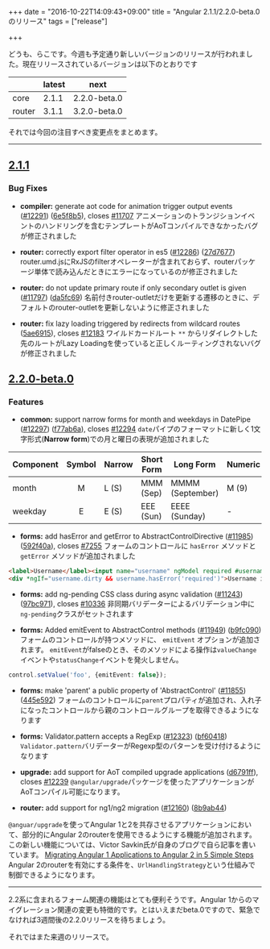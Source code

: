 +++
date = "2016-10-22T14:09:43+09:00"
title = "Angular 2.1.1/2.2.0-beta.0のリリース"
tags = ["release"]

+++

<!--more-->

どうも、らこです。今週も予定通り新しいバージョンのリリースが行われました。現在リリースされているバージョンは以下のとおりです

|    | latest | next |
|----|-------|----|
|core| 2.1.1 | 2.2.0-beta.0 |
|router | 3.1.1 | 3.2.0-beta.0|

それでは今回の注目すべき変更点をまとめます。

----

## [2.1.1](https://github.com/angular/angular/blob/master/CHANGELOG.md#211-2016-10-20)

### Bug Fixes

* **compiler:** generate aot code for animation trigger output events ([#12291](https://github.com/angular/angular/issues/12291)) ([6e5f8b5](https://github.com/angular/angular/commit/6e5f8b5)), closes [#11707](https://github.com/angular/angular/issues/11707)
アニメーションのトランジションイベントのハンドリングを含むテンプレートがAoTコンパイルできなかったバグが修正されました

* **router:** correctly export filter operator in es5 ([#12286](https://github.com/angular/angular/issues/12286)) ([27d7677](https://github.com/angular/angular/commit/27d7677))
router.umd.jsにRxJSのfilterオペレーターが含まれておらず、routerパッケージ単体で読み込んだときにエラーになっているのが修正されました

* **router:** do not update primary route if only secondary outlet is given ([#11797](https://github.com/angular/angular/issues/11797)) ([da5fc69](https://github.com/angular/angular/commit/da5fc69))
名前付きrouter-outletだけを更新する遷移のときに、デフォルトのrouter-outletを更新しないように修正されました

* **router:** fix lazy loading triggered by redirects from wildcard routes ([5ae6915](https://github.com/angular/angular/commit/5ae6915)), closes [#12183](https://github.com/angular/angular/issues/12183)
ワイルドカードルート `**` からリダイレクトした先のルートがLazy Loadingを使っていると正しくルーティングされないバグが修正されました

## [2.2.0-beta.0](https://github.com/angular/angular/blob/master/CHANGELOG.md#220-beta0-2016-10-20)

### Features

* **common:** support narrow forms for month and weekdays in DatePipe ([#12297](https://github.com/angular/angular/issues/12297)) ([f77ab6a](https://github.com/angular/angular/commit/f77ab6a)), closes [#12294](https://github.com/angular/angular/issues/12294)
`date`パイプのフォーマットに新しく1文字形式(**Narrow form**)での月と曜日の表現が追加されました

| Component | Symbol | Narrow | Short Form   | Long Form         | Numeric   | 2-digit   |
|-----------|:------:|--------|--------------|-------------------|-----------|-----------|
| month     |   M    | L (S)  | MMM (Sep)    | MMMM (September)  | M (9)     | MM (09)   |
| weekday   |   E    | E (S)  | EEE (Sun)    | EEEE (Sunday)     | -         | -         |

* **forms:** add hasError and getError to AbstractControlDirective ([#11985](https://github.com/angular/angular/issues/11985)) ([592f40a](https://github.com/angular/angular/commit/592f40a)), closes [#7255](https://github.com/angular/angular/issues/7255)
フォームのコントロールに `hasError` メソッドと `getError` メソッドが追加されました
```html
<label>Username</label><input name="username" ngModel required #username="ngModel">
<div *ngIf="username.dirty && username.hasError('required')">Username is required</div>
```

* **forms:** add ng-pending CSS class during async validation ([#11243](https://github.com/angular/angular/issues/11243)) ([97bc971](https://github.com/angular/angular/commit/97bc971)), closes [#10336](https://github.com/angular/angular/issues/10336)
非同期バリデーターによるバリデーション中に`ng-pending`クラスがセットされます

* **forms:** Added emitEvent to AbstractControl methods ([#11949](https://github.com/angular/angular/issues/11949)) ([b9fc090](https://github.com/angular/angular/commit/b9fc090))
フォームのコントロールが持つメソッドに、 `emitEvent` オプションが追加されます。
`emitEvent`がfalseのとき、そのメソッドによる操作は`valueChange`イベントや`statusChange`イベントを発火しません。
```ts
control.setValue('foo', {emitEvent: false});
```

* **forms:** make 'parent' a public property of 'AbstractControl' ([#11855](https://github.com/angular/angular/issues/11855)) ([445e592](https://github.com/angular/angular/commit/445e592))
フォームのコントロールに`parent`プロパティが追加され、入れ子になったコントロールから親のコントロールグループを取得できるようになります

* **forms:** Validator.pattern accepts a RegExp ([#12323](https://github.com/angular/angular/issues/12323)) ([bf60418](https://github.com/angular/angular/commit/bf60418))
`Validator.pattern`バリデーターがRegexp型のパターンを受け付けるようになります

* **upgrade:** add support for AoT compiled upgrade applications ([d6791ff](https://github.com/angular/angular/commit/d6791ff)), closes [#12239](https://github.com/angular/angular/issues/12239)
`@angular/upgrade`パッケージを使ったアプリケーションがAoTコンパイル可能になります。

* **router:** add support for ng1/ng2 migration ([#12160](https://github.com/angular/angular/issues/12160)) ([8b9ab44](https://github.com/angular/angular/commit/8b9ab44))

`@anguar/upgrade`を使ってAngular 1と2を共存させるアプリケーションにおいて、部分的にAngular 2のrouterを使用できるようにする機能が追加されます。
この新しい機能については、Victor Savkin氏が自身のブログで自ら記事を書いています。
[Migrating Angular 1 Applications to Angular 2 in 5 Simple Steps](https://vsavkin.com/migrating-angular-1-applications-to-angular-2-in-5-simple-steps-40621800a25b#.tucitwyc7)
Angular 2のrouterを有効にする条件を、`UrlHandlingStrategy`という仕組みで制御できるようになります。

----

2.2系に含まれるフォーム関連の機能はとても便利そうです。Angular 1からのマイグレーション関連の変更も特徴的です。とはいえまだbeta.0ですので、緊急でなければ3週間後の2.2.0リリースを待ちましょう。

それではまた来週のリリースで。
